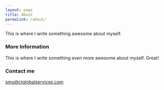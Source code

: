 ```yaml
---
layout: page
title: About
permalink: /about/
---
```


This is where I write something awesome about myself.

### More Information

This is where I write something even more awesome about myself. Great!

### Contact me

[smo@ctglobalservices.com](smo@ctglobalservices.com)